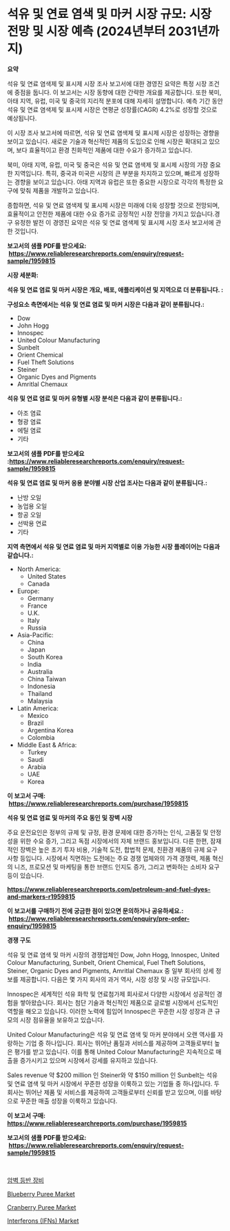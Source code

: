 <p><h1>석유 및 연료 염색 및 마커 시장 규모: 시장 전망 및 시장 예측 (2024년부터 2031년까지)</h1></p><p><strong>요약</strong></p>
<p><p>석유 및 연료 염색제 및 표시제 시장 조사 보고서에 대한 경영진 요약은 특정 시장 조건에 중점을 둡니다. 이 보고서는 시장 동향에 대한 간략한 개요를 제공합니다. 또한 북미, 아태 지역, 유럽, 미국 및 중국의 지리적 분포에 대해 자세히 설명합니다. 예측 기간 동안 석유 및 연료 염색제 및 표시제 시장은 연평균 성장률(CAGR) 4.2%로 성장할 것으로 예상됩니다.</p><p>이 시장 조사 보고서에 따르면, 석유 및 연료 염색제 및 표시제 시장은 성장하는 경향을 보이고 있습니다. 새로운 기술과 혁신적인 제품의 도입으로 인해 시장은 확대되고 있으며, 보다 효율적이고 환경 친화적인 제품에 대한 수요가 증가하고 있습니다.</p><p>북미, 아태 지역, 유럽, 미국 및 중국은 석유 및 연료 염색제 및 표시제 시장의 가장 중요한 지역입니다. 특히, 중국과 미국은 시장의 큰 부분을 차지하고 있으며, 빠르게 성장하는 경향을 보이고 있습니다. 아태 지역과 유럽은 또한 중요한 시장으로 각각의 특정한 요구에 맞춰 제품을 개발하고 있습니다.</p><p>종합하면, 석유 및 연료 염색제 및 표시제 시장은 미래에 더욱 성장할 것으로 전망되며, 효율적이고 안전한 제품에 대한 수요 증가로 긍정적인 시장 전망을 가지고 있습니다.경구 유정한 발전 이 경영진 요약은 석유 및 연료 염색제 및 표시제 시장 조사 보고서에 관한 것입니다.</p></p>
<p><strong>보고서의 샘플 PDF를 받으세요: &nbsp;<a href="https://www.reliableresearchreports.com/enquiry/request-sample/1959815">https://www.reliableresearchreports.com/enquiry/request-sample/1959815</a></strong></p>
<p><strong>시장 세분화:</strong></p>
<p><strong> 석유 및 연료 염료 및 마커 시장은 개요, 배포, 애플리케이션 및 지역으로 더 분류됩니다. :</strong></p>
<p><strong>구성요소 측면에서는 석유 및 연료 염료 및 마커 시장은 다음과 같이 분류됩니다.:</strong></p>
<p><ul><li>Dow</li><li>John Hogg</li><li>Innospec</li><li>United Colour Manufacturing</li><li>Sunbelt</li><li>Orient Chemical</li><li>Fuel Theft Solutions</li><li>Steiner</li><li>Organic Dyes and Pigments</li><li>Amritlal Chemaux</li></ul></p>
<p><strong> 석유 및 연료 염료 및 마커 유형별 시장 분석은 다음과 같이 분류됩니다.:</strong></p>
<p><ul><li>아조 염료</li><li>형광 염료</li><li>에틸 염료</li><li>기타</li></ul></p>
<p><strong>보고서의 샘플 PDF를 받으세요 :<a href="https://www.reliableresearchreports.com/enquiry/request-sample/1959815">https://www.reliableresearchreports.com/enquiry/request-sample/1959815</a></strong></p>
<p><strong> 석유 및 연료 염료 및 마커 응용 분야별 시장 산업 조사는 다음과 같이 분류됩니다.:</strong></p>
<p><ul><li>난방 오일</li><li>농업용 오일</li><li>항공 오일</li><li>선박용 연료</li><li>기타</li></ul></p>
<p><strong>지역 측면에서 석유 및 연료 염료 및 마커 지역별로 이용 가능한 시장 플레이어는 다음과 같습니다.:</strong></p>
<p><ul>
    <li>
        North America:
        <ul>
            <li>United States</li>
            <li>Canada</li>
        </ul>
    </li>
    <li>
        Europe:
        <ul>
            <li>Germany</li>
            <li>France</li>
            <li>U.K.</li>
            <li>Italy</li>
            <li>Russia</li>
        </ul>
    </li>
    <li>
        Asia-Pacific:
        <ul>
            <li>China</li>
            <li>Japan</li>
            <li>South Korea</li>
            <li>India</li>
            <li>Australia</li>
            <li>China Taiwan</li>
            <li>Indonesia</li>
            <li>Thailand</li>
            <li>Malaysia</li>
        </ul>
    </li>
    <li>
        Latin America:
        <ul>
            <li>Mexico</li>
            <li>Brazil</li>
            <li>Argentina Korea</li>
            <li>Colombia</li>
        </ul>
    </li>
    <li>
        Middle East & Africa:
        <ul>
            <li>Turkey</li>
            <li>Saudi</li>
            <li>Arabia</li>
            <li>UAE</li>
            <li>Korea</li>
        </ul>
    </li>
    </ul></p>
<p><strong>이 보고서 구매: &nbsp;<a href="https://www.reliableresearchreports.com/purchase/1959815">https://www.reliableresearchreports.com/purchase/1959815</a></strong></p>
<p><strong>석유 및 연료 염료 및 마커의 주요 동인 및 장벽 시장</strong></p>
<p><p>주요 운전요인은 정부의 규제 및 규정, 환경 문제에 대한 증가하는 인식, 고품질 및 안정성을 위한 수요 증가, 그리고 독점 시장에서의 자체 브랜드 홍보입니다. 다른 한편, 잠재적인 장벽은 높은 초기 투자 비용, 기술적 도전, 합법적 문제, 친환경 제품의 규제 요구 사항 등입니다. 시장에서 직면하는 도전에는 주요 경쟁 업체와의 가격 경쟁력, 제품 혁신의 니즈, 프로모션 및 마케팅을 통한 브랜드 인지도 증가, 그리고 변화하는 소비자 요구 등이 있습니다.</p></p>
<p><strong><a href="https://www.reliableresearchreports.com/petroleum-and-fuel-dyes-and-markers-r1959815">https://www.reliableresearchreports.com/petroleum-and-fuel-dyes-and-markers-r1959815</a></strong></p>
<p><strong>이 보고서를 구매하기 전에 궁금한 점이 있으면 문의하거나 공유하세요.: &nbsp;<a href="https://www.reliableresearchreports.com/enquiry/pre-order-enquiry/1959815">https://www.reliableresearchreports.com/enquiry/pre-order-enquiry/1959815</a></strong></p>
<p><strong>경쟁 구도</strong></p>
<p><p>석유 및 연료 염색 및 마커 시장의 경쟁업체인 Dow, John Hogg, Innospec, United Colour Manufacturing, Sunbelt, Orient Chemical, Fuel Theft Solutions, Steiner, Organic Dyes and Pigments, Amritlal Chemaux 중 일부 회사의 상세 정보를 제공합니다. 다음은 몇 가지 회사의 과거 역사, 시장 성장 및 시장 규모입니다.</p><p>Innospec은 세계적인 석유 화학 및 연료첨가제 회사로서 다양한 시장에서 성공적인 경험을 쌓아왔습니다. 회사는 첨단 기술과 혁신적인 제품으로 글로벌 시장에서 선도적인 역할을 해오고 있습니다. 이러한 노력에 힘입어 Innospec은 꾸준한 시장 성장과 큰 규모의 시장 점유율을 보유하고 있습니다.</p><p>United Colour Manufacturing은 석유 및 연료 염색 및 마커 분야에서 오랜 역사를 자랑하는 기업 중 하나입니다. 회사는 뛰어난 품질과 서비스를 제공하며 고객들로부터 높은 평가를 받고 있습니다. 이를 통해 United Colour Manufacturing은 지속적으로 매출을 증가시키고 있으며 시장에서 강세를 유지하고 있습니다.</p><p>Sales revenue 약 $200 million 인 Steiner와 약 $150 million 인 Sunbelt는 석유 및 연료 염색 및 마커 시장에서 꾸준한 성장을 이룩하고 있는 기업들 중 하나입니다. 두 회사는 뛰어난 제품 및 서비스를 제공하여 고객들로부터 신뢰를 받고 있으며, 이를 바탕으로 꾸준한 매출 성장을 이룩하고 있습니다.</p></p>
<p><strong>이 보고서 구매: &nbsp; <a href="https://www.reliableresearchreports.com/purchase/1959815">https://www.reliableresearchreports.com/purchase/1959815</a></strong></p>
<p><strong>보고서의 샘플 PDF를 받으세요: &nbsp;<a href="https://www.reliableresearchreports.com/enquiry/request-sample/1959815">https://www.reliableresearchreports.com/enquiry/request-sample/1959815</a></strong><strong></strong></p>
<p>&nbsp;</p>
<p><p><a href="https://github.com/fernandotryO5lson96765/Market-Research-Report-List-1/blob/main/604353317406.md">암벽 등반 장비</a></p><p><a href="https://github.com/Sarissaschmalingtr6fz2739/Market-Research-Report-List-2/blob/main/blueberry-puree-market.md">Blueberry Puree Market</a></p><p><a href="https://github.com/WillieWoodard/Market-Research-Report-List-4/blob/main/cranberry-puree-market.md">Cranberry Puree Market</a></p><p><a href="https://issuu.com/reportprime-2/docs/interferons-ifns-market-size-2030.pptx">Interferons (IFNs) Market</a></p></p>